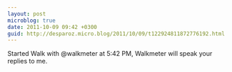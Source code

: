 ```yaml
---
layout: post
microblog: true
date: 2011-10-09 09:42 +0300
guid: http://desparoz.micro.blog/2011/10/09/t122924811872776192.html
---
```

Started Walk with @walkmeter at 5:42 PM, Walkmeter will speak your replies to me.
